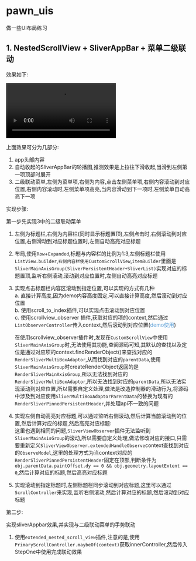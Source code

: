 # pawn_uis

做一些UI布局练习

## 1. NestedScrollView +  SliverAppBar + 菜单二级联动  

  效果如下:  

<video controls>
    <source src="assets/videos/simple.mp4" type="video/mp4">
    Your browser does not support the video tag.
</video>  

上面效果可分为几部分:  

 1. app头部内容
 2. 自动收起的SliverAppBar的轮播图,推测效果是上拉往下滑收起,当滑到左侧第一项顶部时展开
 3. 二级联动菜单,左侧为菜单项,右侧为内容,点击左侧菜单项,右侧内容滚动到对应位置,右侧内容滚动时,左侧菜单项高亮,当内容滑动到下一项时,左侧菜单自动高亮下一项  

  实现步骤:  

第一步先实现3中的二级联动菜单  

1. 左侧为标题栏,右侧为内容栏(同时显示标题置顶),左侧点击时,右侧滚动到对应位置,右侧滑动到对应标题位置时,左侧自动高亮对应标题  
2. 布局,使用`Row`+`Expanded`,标题与内容栏的比例为1:3,左侧标题栏使用`ListView.builder`,`右侧内容栏使用CustomScrollView`,`itemBuilder`里面是`SliverMainAxisGroup(SliverPersistentHeader+SliverList)`实现对应的标题置顶,监听右侧滚动,滚动到对应位置时,左侧自动高亮对应标题  
3. 实现点击标题栏内容区滚动到指定位置,可以实现的方式有几种  
  a. 直接计算高度,因为demo内容高度固定,可以直接计算高度,然后滚动到对应位置  
  b. 使用scroll_to_index插件,可以实现点击滚动到对应位置  
  c. 使用scrollview_observer 插件,获取对应的项的context,然后通过`ListObserverController`传入context,然后滚动到对应位置(<span style="color:#569cd6">demo使用</span>)  

    在使用scrollview_observer插件时,发现在`CustomScrollView`中使用`SliverMainAxisGroup`时,无法使用其功能,查阅源码可知,其默认的查找以及定位是通过对应项的context.findRenderObject()来查找对应的`RenderSliverMultiBoxAdaptor`,从而找到对应的`parentData`,使用`SliverMainAxisGroup`时createRenderObject返回的是`RenderSliverMainAxisGroup`,所以无法找到对应的`RenderSliverMultiBoxAdaptor`,所以无法找到对应的`parentData`,所以无法实现滚动到对应位置,所以需要自定义处理,做法是改造控制器的滑动行为,将源码中涉及到对应使用`SliverMultiBoxAdaptorParentData`的替换为现有的`RenderSliverPinnedPersistentHeader`,并处理api不一致的问题  

4. 实现左侧自动高亮对应标题,可以通过监听右侧滚动,然后计算当前滚动到的位置,然后计算对应的标题,然后高亮对应标题:  
  这里也遇到相同的问题,`SliverViewObserver`插件无法监听到`SliverMainAxisGroup`的滚动,所以需要自定义处理,做法修改对应的接口,只需要重新定义`SliverViewObserver.extendedHandleObserve`context查找到对应的`ObserveModel`,这里的处理方式为当context对应的`RenderSliverPinnedPersistentHeader`固定在顶部,判断条件为`obj.parentData.paintOffset.dy == 0 && obj.geometry.layoutExtent == 0`,然后计算对应的标题,然后高亮对应标题

5. 实现滚动到指定标题时,左侧标题栏同步滚动到对应标题,这里可以通过`ScrollController`来实现,监听右侧滚动,然后计算对应的标题,然后滚动到对应标题  

第二步:  

  实现sliverAppbar效果,并实现与二级联动菜单的手势联动  

  1. 使用`extended_nested_scroll_view`插件,注意的是,使用`PrimaryScrollController.maybeOf(context)`获取innerController,然后传入StepOne中使用完成联动效果
  
